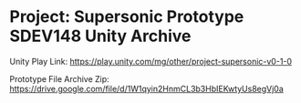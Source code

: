 # Project: Supersonic Prototype SDEV148 Unity Archive

Unity Play Link: https://play.unity.com/mg/other/project-supersonic-v0-1-0

Prototype File Archive Zip: https://drive.google.com/file/d/1W1qyin2HnmCL3b3HbIEKwtyUs8egVj0a
